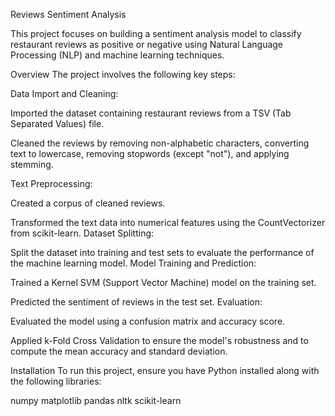 Reviews Sentiment Analysis

This project focuses on building a sentiment analysis model to classify restaurant reviews as positive or negative using Natural Language Processing (NLP) and machine learning techniques.

Overview
The project involves the following key steps:

Data Import and Cleaning:

Imported the dataset containing restaurant reviews from a TSV (Tab Separated Values) file.

Cleaned the reviews by removing non-alphabetic characters, converting text to lowercase, removing stopwords (except "not"), and applying stemming.

Text Preprocessing:


Created a corpus of cleaned reviews.

Transformed the text data into numerical features using the CountVectorizer from scikit-learn.
Dataset Splitting:

Split the dataset into training and test sets to evaluate the performance of the machine learning model.
Model Training and Prediction:


Trained a Kernel SVM (Support Vector Machine) model on the training set.

Predicted the sentiment of reviews in the test set.
Evaluation:

Evaluated the model using a confusion matrix and accuracy score.

Applied k-Fold Cross Validation to ensure the model's robustness and to compute the mean accuracy and standard deviation.

Installation
To run this project, ensure you have Python installed along with the following libraries:

numpy
matplotlib
pandas
nltk
scikit-learn